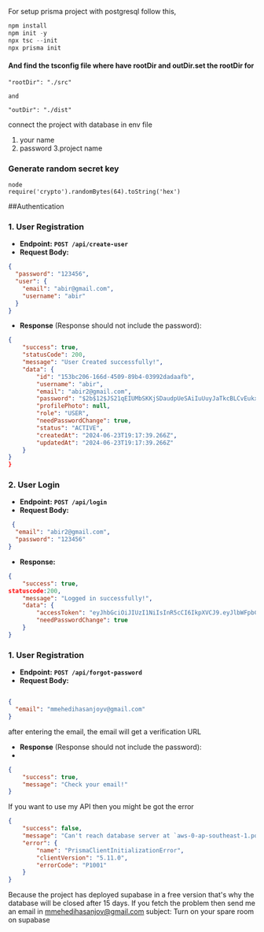 For setup prisma project with postgresql follow this,

```javascript
npm install
npm init -y
npx tsc --init
npx prisma init

```


#### And find the tsconfig file where have rootDir and outDir.set the rootDir for

```
"rootDir": "./src"

and

"outDir": "./dist"

```

connect the project with database in env file

1. your name
2. password
   3.project name

### Generate random secret key

```
node
require('crypto').randomBytes(64).toString('hex')
```
##Authentication 
### **1. User Registration**

- **Endpoint:** **`POST /api/create-user`**
- **Request Body:**

```json
{
  "password": "123456",
  "user": {
    "email": "abir@gmail.com",
    "username": "abir"
  }
}

```

- **Response** (Response should not include the password):

```json
{
    "success": true,
    "statusCode": 200,
    "message": "User Created successfully!",
    "data": {
        "id": "153bc206-166d-4509-89b4-03992dadaafb",
        "username": "abir",
        "email": "abir2@gmail.com",
        "password": "$2b$12$JS21qEIUMbSKKjSDaudpUeSAiIuUuyJaTkcBLCvEukxCn6ToQWxCu",
        "profilePhoto": null,
        "role": "USER",
        "needPasswordChange": true,
        "status": "ACTIVE",
        "createdAt": "2024-06-23T19:17:39.266Z",
        "updatedAt": "2024-06-23T19:17:39.266Z"
    }
}
}
```

### **2. User Login**

- **Endpoint:** **`POST /api/login`**
- **Request Body:**

```json
 {
  "email": "abir2@gmail.com",
  "password": "123456"
}

```

- **Response:**

```json
{
    "success": true,
statuscode:200,
    "message": "Logged in successfully!",
    "data": {
        "accessToken": "eyJhbGciOiJIUzI1NiIsInR5cCI6IkpXVCJ9.eyJlbWFpbCI6ImFiaXIyQGdtYWlsLmNvbSIsInJvbGUiOiJVU0VSIiwidXNlcklkIjoiMTUzYmMyMDYtMTY2ZC00NTA5LTg5YjQtMDM5OTJkYWRhYWZiIiwiaWF0IjoxNzE5MTcwMzc5LCJleHAiOjE3MjA0NjYzNzl9.3GJrDLp6f8Hl1MwL2TshOAi7Q8ZU0-m-O0Gvwvs1P2A",
        "needPasswordChange": true
    }
}
```
### **1. User Registration**

- **Endpoint:** **`POST /api/forgot-password`**
- **Request Body:**

```json

{
  "email": "mmehedihasanjoyv@gmail.com"
}

```
after entering the email, the email will get a verification URL

- **Response** (Response should not include the password):
- 
```json
{
    "success": true,
    "message": "Check your email!"
}

```

If you want to use my API then you might be got the error 
```json
{
    "success": false,
    "message": "Can't reach database server at `aws-0-ap-southeast-1.pooler.supabase.com`:`5432`\n\nPlease make sure your database server is running at `aws-0-ap-southeast-1.pooler.supabase.com`:`5432`.",
    "error": {
        "name": "PrismaClientInitializationError",
        "clientVersion": "5.11.0",
        "errorCode": "P1001"
    }
}
```
Because the project has deployed supabase in a free version that's why the database will be closed after 15 days. If you fetch the problem then send me an email in mmehedihasanjov@gmail.com
subject: Turn on your spare room on supabase




